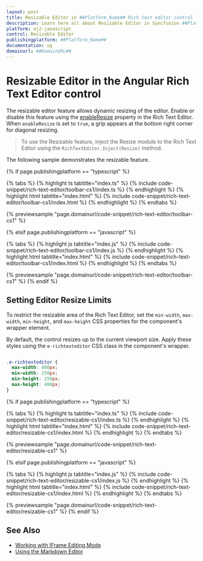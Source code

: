 ```yaml
---
layout: post
title: Resizable Editor in ##Platform_Name## Rich text editor control | Syncfusion
description: Learn here all about Resizable Editor in Syncfusion ##Platform_Name## Rich text editor control of Syncfusion Essential JS 2 and more.
platform: ej2-javascript
control: Resizable Editor
publishingplatform: ##Platform_Name##
documentation: ug
domainurl: ##DomainURL##
---
```


# Resizable Editor in the Angular Rich Text Editor control

The resizable editor feature allows dynamic resizing of the editor. Enable or disable this feature using the [enableResize](https://helpej2.syncfusion.com/documentation/api/rich-text-editor/#enableresize) property in the Rich Text Editor. When `enableResize` is set to `true`, a grip appears at the bottom right corner for diagonal resizing.

> To use the Resizable feature, inject the Resize module to the Rich Text Editor using the `RichTextEditor.Inject(Resize)` method.

The following sample demonstrates the resizable feature.

{% if page.publishingplatform == "typescript" %}

{% tabs %}
{% highlight ts tabtitle="index.ts" %}
{% include code-snippet/rich-text-editor/toolbar-cs1/index.ts %}
{% endhighlight %}
{% highlight html tabtitle="index.html" %}
{% include code-snippet/rich-text-editor/toolbar-cs1/index.html %}
{% endhighlight %}
{% endtabs %}
        
{% previewsample "page.domainurl/code-snippet/rich-text-editor/toolbar-cs1" %}

{% elsif page.publishingplatform == "javascript" %}

{% tabs %}
{% highlight js tabtitle="index.js" %}
{% include code-snippet/rich-text-editor/toolbar-cs1/index.js %}
{% endhighlight %}
{% highlight html tabtitle="index.html" %}
{% include code-snippet/rich-text-editor/toolbar-cs1/index.html %}
{% endhighlight %}
{% endtabs %}

{% previewsample "page.domainurl/code-snippet/rich-text-editor/toolbar-cs1" %}
{% endif %}

## Setting Editor Resize Limits

To restrict the resizable area of the Rich Text Editor, set the `min-width`, `max-width`, `min-height`, and `max-height` CSS properties for the component's wrapper element. 

By default, the control resizes up to the current viewport size. Apply these styles using the `e-richtexteditor`  CSS class in the component's wrapper. 

```CSS

.e-richtexteditor {
  max-width: 880px;
  min-width: 250px;
  min-height: 250px;
  max-height: 400px;
}

```

{% if page.publishingplatform == "typescript" %}

{% tabs %}
{% highlight ts tabtitle="index.ts" %}
{% include code-snippet/rich-text-editor/resizable-cs1/index.ts %}
{% endhighlight %}
{% highlight html tabtitle="index.html" %}
{% include code-snippet/rich-text-editor/resizable-cs1/index.html %}
{% endhighlight %}
{% endtabs %}
        
{% previewsample "page.domainurl/code-snippet/rich-text-editor/resizable-cs1" %}

{% elsif page.publishingplatform == "javascript" %}

{% tabs %}
{% highlight js tabtitle="index.js" %}
{% include code-snippet/rich-text-editor/resizable-cs1/index.js %}
{% endhighlight %}
{% highlight html tabtitle="index.html" %}
{% include code-snippet/rich-text-editor/resizable-cs1/index.html %}
{% endhighlight %}
{% endtabs %}

{% previewsample "page.domainurl/code-snippet/rich-text-editor/resizable-cs1" %}
{% endif %}

## See Also

* [Working with IFrame Editing Mode](./iframe)
* [Using the Markdown Editor](./markdown)